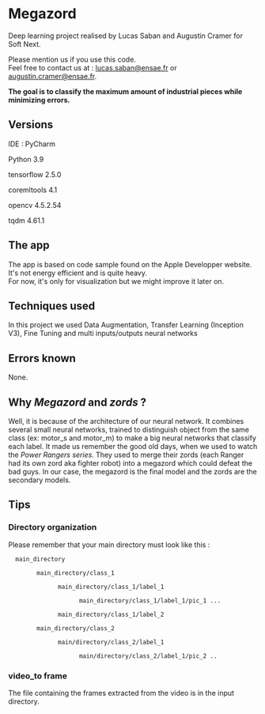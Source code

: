 # Megazord

Deep learning project realised by Lucas Saban and Augustin Cramer for Soft Next. 

Please mention us if you use this code.  
Feel free to contact us at : lucas.saban@ensae.fr or augustin.cramer@ensae.fr. 

**The goal is to classify the maximum amount of industrial pieces while minimizing errors.**

## Versions

IDE : PyCharm

Python 3.9 

tensorflow 2.5.0

coremltools 4.1

opencv 4.5.2.54

tqdm 4.61.1

## The app

The app is based on code sample found on the Apple Developper website. It's not energy efficient and is quite heavy.  
For now, it's only for visualization but we might improve it later on.

## Techniques used

In this project we used Data Augmentation, Transfer Learning (Inception V3), Fine Tuning and multi inputs/outputs neural networks
## Errors known

None.

## Why *Megazord* and *zords* ? 






Well, it is because of the architecture of our neural network. It combines several small neural networks, trained to distinguish object from the same class (ex: motor_s and motor_m) to make a big neural networks that classify each label. It made us remember the good old days, when we used to watch the *Power Rangers series*. They used to merge their zords (each Ranger had its own zord aka fighter robot) into a megazord which could defeat the bad guys. In our case, the megazord is the final model and the zords are the secondary models.


## Tips

### Directory organization

Please remember that your main directory must look like this :

      main_directory

            main_directory/class_1

                  main_directory/class_1/label_1

                        main_directory/class_1/label_1/pic_1 ...

                  main_directory/class_1/label_2

            main_directory/class_2

                  main/directory/class_2/label_1

                        main/directory/class_2/label_1/pic_2 ..
      
      
 ### video_to frame
 
 The file containing the frames extracted from the video is in the input directory. 
 
 

      
 
    
